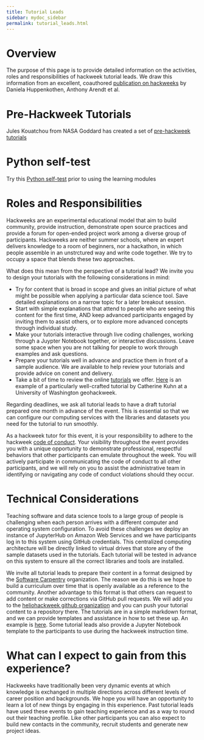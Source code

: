 ```yaml
---
title: Tutorial Leads
sidebar: mydoc_sidebar
permalink: tutorial_leads.html
---
```


# Overview

The purpose of this page is to provide detailed information on the activities, roles and responsibilities of hackweek tutorial leads. We draw this information from an excellent, coauthored [publication on hackweeks](http://www.pnas.org/content/115/36/8872.short) by  Daniela Huppenkothen, Anthony Arendt et al.

# Pre-Hackweek Tutorials
Jules Kouatchou from NASA Goddard has created a set of [pre-hackweek tutorials](https://astg606.github.io/py_courses/helio_hw2020/)

# Python self-test
Try this [Python self-test](https://docs.google.com/forms/d/e/1FAIpQLSdXdI4yQI0voiZ8AZFYw5yyrXbiZAU87vHJm574PwP9l8IXdA/viewform) prior to using the learning modules

# Roles and Responsibilities

Hackweeks are an experimental educational model that aim to build community, provide instruction, demonstrate open source practices and provide a forum for open-ended project work among a diverse group of participants. Hackweeks are neither summer schools, where an expert delivers knowledge to a room of beginners, nor a hackathon, in which people assemble in an unstrctured way and write code together. We try to occupy a space that blends these two approaches. 

What does this mean from the perspective of a tutorial lead? We invite you to design your tutorials with the following considerations in mind:

* Try for content that is broad in scope and gives an initial picture of what might be possible when applying a particular data science tool. Save detailed explanations on a narrow topic for a later breakout session.
* Start with simple explanations that attend to people who are seeing this content for the first time, AND keep advanced participants engaged by inviting them to assist others, or to explore more advanced concepts through individual study.
* Make your tutorials interactive through live coding challenges, working through a Juypter Notebook together, or interactive discussions. Leave some space when you are not talking for people to work through examples and ask questions. 
* Prepare your tutorials well in advance and practice them in front of a sample audience. We are available to help review your tutorials and provide advice on conent and delivery. 
* Take a bit of time to review the online [tutorials](https://astg606.github.io/py_courses/helio_hw2020/) we offer. [Here](https://www.youtube.com/watch?v=VMJ1ZO48cwU) is an example of a particularly well-crafted tutorial by Catherine Kuhn at a University of Washington geohackweek.

Regarding deadlines, we ask all tutorial leads to have a draft tutorial prepared one month in advance of the event. This is essential so that we can configure our computing services with the libraries and datasets you need for the tutorial to run smoothly. 

As a hackweek tutor for this event, it is your responsibility to adhere to the hackweek [code of conduct](https://heliohackweek.github.io/wiki/code_of_conduct.html). Your visibility throughout the event provides you with a unique opportunity to demonstrate professional, respectful behaviors that other participants can emulate throughout the week. You will actively participate in communicating the code of conduct to all other participants, and we will rely on you to assist the administrative team in identifying or navigating any code of conduct violations should they occur.

# Technical Considerations

Teaching software and data science tools to a large group of people is challenging when each person arrives with a different computer and operating system configuration. To avoid these challenges we deploy an instance of JupyterHub on Amazon Web Services and we have participants log in to this system using GitHub credentials. This centralized computing architecture will be directly linked to virtual drives that store any of the sample datasets used in the tutorials. Each tutorial will be tested in advance on this system to ensure all the correct libraries and tools are installed.

We invite all tutorial leads to prepare their content in a format designed by the [Software Carpentry](https://software-carpentry.org/) organization. The reason we do this is we hope to build a curriculum over time that is openly available as a reference to the community. Another advantage to this format is that others can request to add content or make corrections via GitHub pull requests. We will add you to the [heliohackweek github organization](https://github.com/heliohackweek) and you can push your tutorial content to a repository there. The tutorials are in a simple markdown format, and we can provide templates and assistance in how to set these up. An example is [here](https://github.com/geohackweek/vector). Some tutorial leads also provide a Jupyter Notebook template to the participants to use during the hackweek instruction time.

# What can I expect to gain from this experience?

Hackweeks have traditionally been very dynamic events at which knowledge is exchanged in multiple directions across different levels of career position and backgrounds. We hope you will have an opportunity to learn a lot of new things by engaging in this experience. Past tutorial leads have used these events to gain teaching experience and as a way to round out their teaching profile. Like other participants you can also expect to build new contacts in the community, recruit students and generate new project ideas. 
